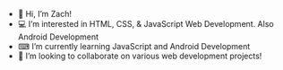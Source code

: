 -  👋 Hi, I’m Zach!
-  💻 I’m interested in HTML, CSS, & JavaScript Web Development. Also Android Development
-  ⌨ I’m currently learning JavaScript and Android Development
-  💾 I’m looking to collaborate on various web development projects!

<!---
Zseurkamp/Zseurkamp is a ✨ special ✨ repository because its `README.md` (this file) appears on your GitHub profile.
You can click the Preview link to take a look at your changes.
--->
